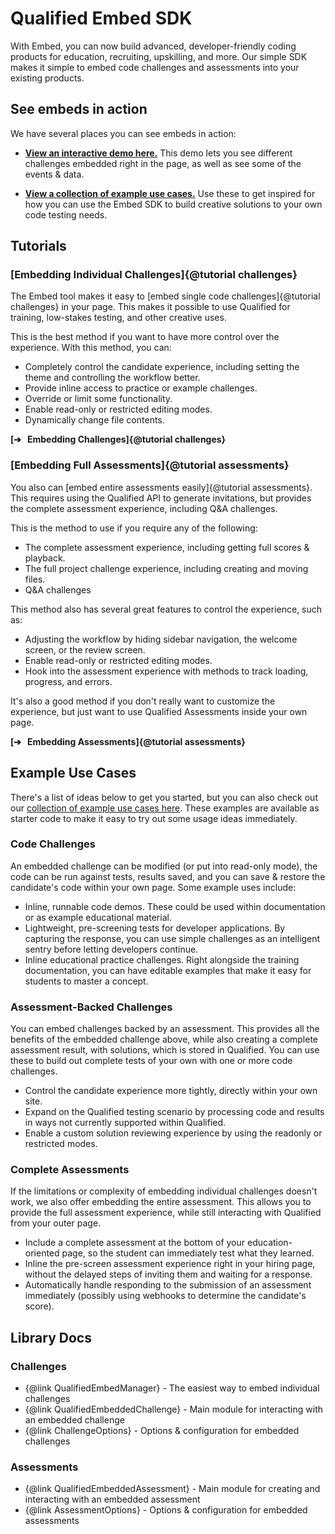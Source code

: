 # Qualified Embed SDK

With Embed, you can now build advanced, developer-friendly coding products for education, recruiting, upskilling, and more. Our simple SDK makes it simple to embed code challenges and assessments into your existing products.


## See embeds in action

We have several places you can see embeds in action:

* [**View an interactive demo here.**](/embedded) This demo lets you see different challenges embedded right in the page, as well as see some of the events & data.

* [**View a collection of example use cases.**](https://qualified.github.io/embed-demos/) Use these to get inspired for how you can use the Embed SDK to build creative solutions to your own code testing needs.


## Tutorials

### [Embedding Individual Challenges]{@tutorial challenges}

The Embed tool makes it easy to [embed single code challenges]{@tutorial challenges} in your page. This makes it possible to use Qualified for training, low-stakes testing, and other creative uses.

This is the best method if you want to have more control over the experience. With this method, you can:

* Completely control the candidate experience, including setting the theme and controlling the workflow better.
* Provide inline access to practice or example challenges.
* Override or limit some functionality.
* Enable read-only or restricted editing modes.
* Dynamically change file contents.

**[➔ &nbsp; Embedding Challenges]{@tutorial challenges}**

### [Embedding Full Assessments]{@tutorial assessments}

You also can [embed entire assessments easily]{@tutorial assessments}. This requires using the Qualified API to generate invitations, but provides the complete assessment experience, including Q&A challenges.

This is the method to use if you require any of the following:

* The complete assessment experience, including getting full scores & playback.
* The full project challenge experience, including creating and moving files.
* Q&A challenges

This method also has several great features to control the experience, such as:

* Adjusting the workflow by hiding sidebar navigation, the welcome screen, or the review screen.
* Enable read-only or restricted editing modes.
* Hook into the assessment experience with methods to track loading, progress, and errors.

It's also a good method if you don't really want to customize the experience, but just want to use Qualified Assessments inside your own page.

**[➔ &nbsp; Embedding Assessments]{@tutorial assessments}**


## Example Use Cases

There's a list of ideas below to get you started, but you can also check out our [collection of example use cases here](https://qualified.github.io/embed-demos/). These examples are available as starter code to make it easy to try out some usage ideas immediately.

### Code Challenges

An embedded challenge can be modified (or put into read-only mode), the code can be run against tests, results saved, and you can save & restore the candidate's code within your own page. Some example uses include:

* Inline, runnable code demos. These could be used within documentation or as example educational material.
* Lightweight, pre-screening tests for developer applications. By capturing the response, you can use simple challenges as an intelligent sentry before letting developers continue.
* Inline educational practice challenges. Right alongside the training documentation, you can have editable examples that make it easy for students to master a concept.

### Assessment-Backed Challenges

You can embed challenges backed by an assessment. This provides all the benefits of the embedded challenge above, while also creating a complete assessment result, with solutions, which is stored in Qualified. You can use these to build out complete tests of your own with one or more code challenges.

* Control the candidate experience more tightly, directly within your own site.
* Expand on the Qualified testing scenario by processing code and results in ways not currently supported within Qualified.
* Enable a custom solution reviewing experience by using the readonly or restricted modes.

### Complete Assessments

If the limitations or complexity of embedding individual challenges doesn't work, we also offer embedding the entire assessment. This allows you to provide the full assessment experience, while still interacting with Qualified from your outer page.

* Include a complete assessment at the bottom of your education-oriented page, so the student can immediately test what they learned.
* Inline the pre-screen assessment experience right in your hiring page, without the delayed steps of inviting them and waiting for a response.
* Automatically handle responding to the submission of an assessment immediately (possibly using webhooks to determine the candidate's score).


## Library Docs

### Challenges

* {@link QualifiedEmbedManager} - The easiest way to embed individual challenges
* {@link QualifiedEmbeddedChallenge} - Main module for interacting with an embedded challenge
* {@link ChallengeOptions} - Options & configuration for embedded challenges

### Assessments

* {@link QualifiedEmbeddedAssessment} - Main module for creating and interacting with an embedded assessment
* {@link AssessmentOptions} - Options & configuration for embedded assessments

